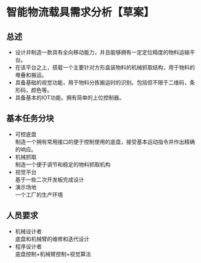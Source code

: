 # 智能物流载具需求分析【草案】
## 总述
+ 设计并制造一款具有全向移动能力，并且能够拥有一定定位精度的物料运输平台。
+ 在该平台之上，搭载一个主要针对方形盒装物料的机械抓取结构，用于物料的堆叠和搬运。
+ 具备基础的视觉功能，用于物料分拣搬运时的识别。包括但不限于二维码，条形码，颜色等。
+ 具备基本的IOT功能。拥有简单的上位控制器。
## 基本任务分块
+ 可控底盘  
制造一个拥有常用接口的便于控制使用的底盘，接受基本运动指令并作出精确的响应。
+ 机械抓取  
制造一个便于调节和稳定的物料抓取机构
+ 视觉平台  
基于一些二次开发板完成设计
+ 演示场地  
一个工厂的生产环境
## 人员要求
+ 机械设计者  
  底盘和机械臂的维修和迭代设计
+ 程序设计者   
  底盘控制+机械臂控制+视觉算法